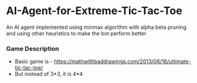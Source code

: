 # AI-Agent-for-Extreme-Tic-Tac-Toe
An AI agent implemented using minmax algorithm with alpha beta pruning and using other heuristics to make the bot perform better

### Game Description
- Basic game is - https://mathwithbaddrawings.com/2013/06/16/ultimate-tic-tac-toe/ 
- But instead of 3\*3, it is 4\*4
